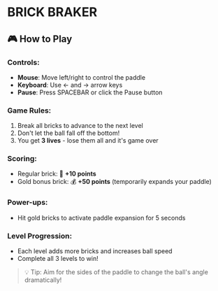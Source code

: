 # BRICK BRAKER
## 🎮 How to Play

### Controls:
- **Mouse**: Move left/right to control the paddle
- **Keyboard**: Use ← and → arrow keys
- **Pause**: Press SPACEBAR or click the Pause button

### Game Rules:
1. Break all bricks to advance to the next level
2. Don't let the ball fall off the bottom!
3. You get **3 lives** - lose them all and it's game over

### Scoring:
- Regular brick: 🔴 **+10 points**
- Gold bonus brick: 💰 **+50 points** (temporarily expands your paddle)

### Power-ups:
- Hit gold bricks to activate paddle expansion for 5 seconds

### Level Progression:
- Each level adds more bricks and increases ball speed
- Complete all 3 levels to win!

> 💡 Tip: Aim for the sides of the paddle to change the ball's angle dramatically!
